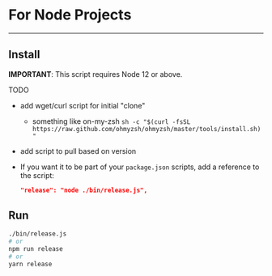 # For Node Projects
---

## Install

**IMPORTANT**: This script requires Node 12 or above.

TODO
  - add wget/curl script for initial "clone"
    - something like on-my-zsh `sh -c "$(curl -fsSL https://raw.github.com/ohmyzsh/ohmyzsh/master/tools/install.sh)"`
  - add script to pull based on version

- If you want it to be part of your `package.json` scripts, add a reference to
the script:
   ```json
   "release": "node ./bin/release.js",
   ```

## Run

```sh
./bin/release.js
# or
npm run release
# or
yarn release
```
